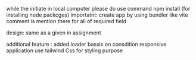 while the initiate in local computer please do use command npm install (for installing node packcges)
importatnt:
create app by using bundler like vite  
comment is mention there for all of required field 

design:
same as a given in assignment

additional feature :
added loader bassis on consdition
responsive application 
use tailwind Css for styling purpose
